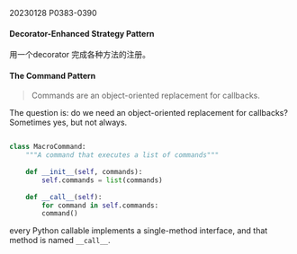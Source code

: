 20230128    P0383-0390
#### Decorator-Enhanced Strategy Pattern
用一个decorator 完成各种方法的注册。


#### The Command Pattern

> Commands are an object-oriented replacement for callbacks.

The question is: do we need an object-oriented replacement for callbacks? Sometimes yes, but not always.

```python

class MacroCommand: 
    """A command that executes a list of commands"""
    
    def __init__(self, commands): 
        self.commands = list(commands) 
    
    def __call__(self): 
        for command in self.commands: 
        command()
```

every Python callable implements a single-method interface, and that method is named `__call__`.
